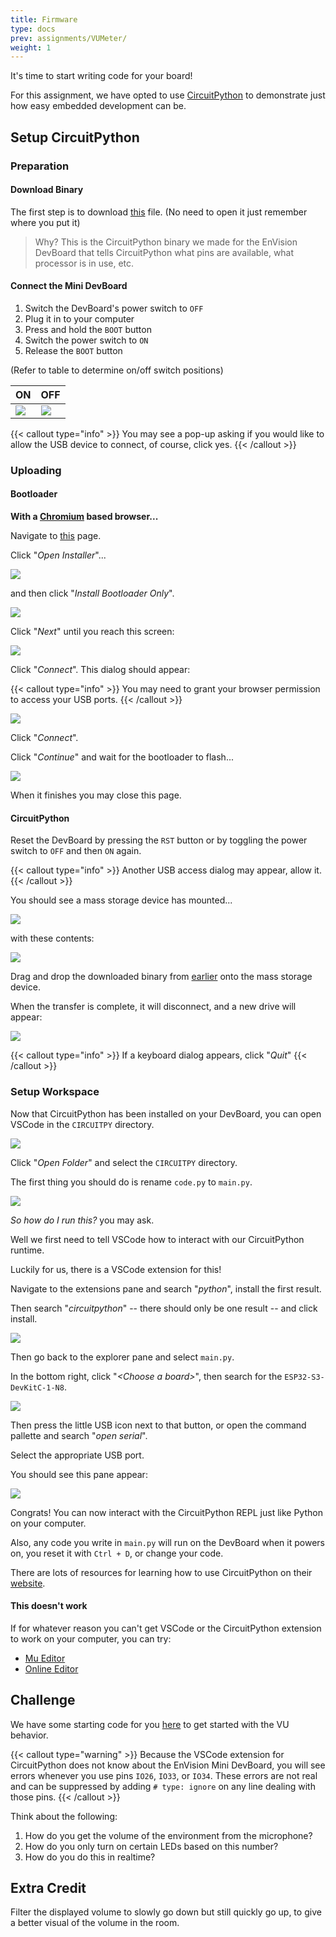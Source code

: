 ```yaml
---
title: Firmware
type: docs
prev: assignments/VUMeter/
weight: 1
---
```


It's time to start writing code for your board!

For this assignment, we have opted to use [CircuitPython](https://circuitpython.org) to demonstrate just how easy embedded development can be.

## Setup CircuitPython

### Preparation

#### Download Binary

The first step is to download [this](https://github.com/ECE-196/VUMeter/blob/main/envision_mini_devboard_cp_firmware.uf2) file. (No need to open it just remember where you put it)

> Why? This is the CircuitPython binary we made for the EnVision DevBoard that tells CircuitPython what pins are available, what processor is in use, etc.

#### Connect the Mini DevBoard

1. Switch the DevBoard's power switch to `OFF`
2. Plug it in to your computer
3. Press and hold the `BOOT` button
4. Switch the power switch to `ON`
5. Release the `BOOT` button

(Refer to table to determine on/off switch positions)

| ON                    | OFF                    |
| --------------------- | ---------------------- |
| ![](images/vu-on.jpg) | ![](images/vu-off.jpg) |

{{< callout type="info" >}}
  You may see a pop-up asking if you would like to allow the USB device to connect, of course, click yes.
{{< /callout >}}

### Uploading

#### Bootloader

**With a [Chromium](https://www.google.com/search?q=chromium+browsers) based browser...**

Navigate to [this](https://circuitpython.org/board/espressif_esp32s3_devkitc_1_n8) page.

Click "_Open Installer_"...

![](images/open-installer.png)

and then click "_Install Bootloader Only_".

![](images/installer-select.png)

Click "_Next_" until you reach this screen:

![](images/connect-button.png)

Click "_Connect_". This dialog should appear:

{{< callout type="info" >}}
  You may need to grant your browser permission to access your USB ports.
{{< /callout >}}

![](images/connect-dialog.png)

Click "_Connect_".

Click "_Continue_" and wait for the bootloader to flash...

![](images/flashing.png)

When it finishes you may close this page.

#### CircuitPython

Reset the DevBoard by pressing the `RST` button or by toggling the power switch to `OFF` and then `ON` again.

{{< callout type="info" >}}
  Another USB access dialog may appear, allow it.
{{< /callout >}}

You should see a mass storage device has mounted...

![](images/s3dkc1boot.png)

with these contents:

![](images/boot-contents.png)

Drag and drop the downloaded binary from [earlier](https://github.com/ECE-196/VUMeter/wiki/Firmware#download-binary) onto the mass storage device.

When the transfer is complete, it will disconnect, and a new drive will appear:

![](images/circuitpy.png)

{{< callout type="info" >}}
  If a keyboard dialog appears, click "_Quit_"
{{< /callout >}}

### Setup Workspace

Now that CircuitPython has been installed on your DevBoard, you can open VSCode in the `CIRCUITPY` directory.

![](images/vscode-open.png)

Click "_Open Folder_" and select the `CIRCUITPY` directory.

The first thing you should do is rename `code.py` to `main.py`.

![](images/vscode-main.png)

_So how do I run this?_ you may ask.

Well we first need to tell VSCode how to interact with our CircuitPython runtime.

Luckily for us, there is a VSCode extension for this!

Navigate to the extensions pane and search "_python_", install the first result.

Then search "_circuitpython_" -- there should only be one result -- and click install.

![](images/vsscode-ext-install.png)

Then go back to the explorer pane and select `main.py`.

In the bottom right, click "_\<Choose a board>_", then search for the `ESP32-S3-DevKitC-1-N8`.

![](images/devkit.png)

Then press the little USB icon next to that button, or open the command pallette and search "_open serial_".

Select the appropriate USB port.

You should see this pane appear:

![](images/serial-monitor.png)

Congrats! You can now interact with the CircuitPython REPL just like Python on your computer.

Also, any code you write in `main.py` will run on the DevBoard when it powers on, you reset it with `Ctrl + D`, or change your code.

There are lots of resources for learning how to use CircuitPython on their [website](https://circuitpython.org).

#### This doesn't work

If for whatever reason you can't get VSCode or the CircuitPython extension to work on your computer, you can try:

- [Mu Editor](https://learn.adafruit.com/welcome-to-circuitpython/installing-mu-editor)
- [Online Editor](https://code.circuitpython.org)

## Challenge

We have some starting code for you [here](https://github.com/ECE-196/VUMeter/blob/main/main.py) to get started with the VU behavior.

{{< callout type="warning" >}}
  Because the VSCode extension for CircuitPython does not know about the EnVision Mini DevBoard, you will see errors whenever you use pins `IO26`, `IO33`, or `IO34`. These errors are not real and can be suppressed by adding `# type: ignore` on any line dealing with those pins.
{{< /callout >}}

Think about the following:

1. How do you get the volume of the environment from the microphone?
2. How do you only turn on certain LEDs based on this number?
3. How do you do this in realtime?

## Extra Credit

Filter the displayed volume to slowly go down but still quickly go up, to give a better visual of the volume in the room.
